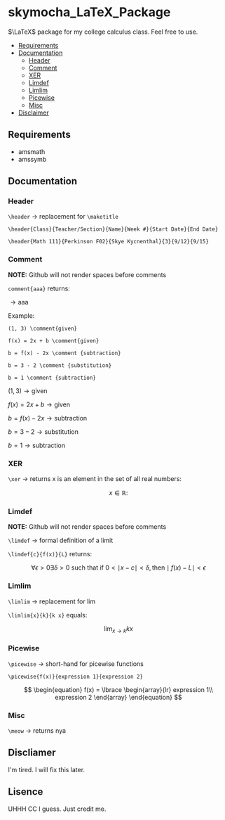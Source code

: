 # skymocha_LaTeX_Package

$\LaTeX$ package for my college calculus class. Feel free to use.

- [Requirements](#requirements)
- [Documentation](#documentation)
  - [Header](#header)
  - [Comment](#comment)
  - [XER](#xer)
  - [Limdef](#limdef)
  - [Limlim](#limlim)
  - [Picewise](#picewise)
  - [Misc](#misc)
- [Disclaimer](#discliamers)

## Requirements

- amsmath
- amssymb

<!-- $\usepackage{amsmath}$
$\usepackage{amssymb}$ -->

## Documentation

### Header

`\header` $\to$ replacement for `\maketitle`

`\header{Class}{Teacher/Section}{Name}{Week #}{Start Date}{End Date}`

`\header{Math 111}{Perkinson F02}{Skye Kycnenthal}{3}{9/12}{9/15}`

### Comment

**NOTE:** Github will not render spaces before comments

`comment{aaa}` returns:

$\to \textrm{aaa}$

Example:

`(1, 3) \comment{given}`

`f(x) = 2x + b \comment{given}`

`b = f(x) - 2x \comment {subtraction}`

`b = 3 - 2 \comment {substitution}`

`b = 1 \comment {subtraction}`

$(1, 3) \to \textrm{given}$

$f(x) = 2x + b \to \textrm{given}$

$b = f(x) - 2x \to \textrm{subtraction}$

$b = 3 - 2 \to \textrm{substitution}$

$b = 1 \to \textrm{subtraction}$

### XER

`\xer` $\to$ returns x is an element in the set of all real numbers:

$$
x \in \mathbb{R} :
$$

### Limdef

**NOTE:** Github will not render spaces before comments

`\limdef` $\to$ formal definition of a limit

`\limdef{c}{f(x)}{L}` returns:

$$
\forall \epsilon > 0
\exists \delta > 0  \textrm{  such that  }
\textrm{if  } 0 < \mid x - c \mid < \delta,
\textrm{then}
\mid f(x) - L \mid < \epsilon
$$

### Limlim

`\limlim` $\to$ replacement for $\lim$

`\limlim{x}{k}{k x}` equals:

$$
\lim_{x \to k}{k x}
$$

### Picewise

`\picewise` $\to$ short-hand for picewise functions

`\picewise{f(x)}{expression 1}{expression 2}`

$$
\begin{equation}
    f(x) =
    \lbrace
    \begin{array}{lr}
        expression 1\\
        expression 2
    \end{array}
\end{equation}
$$

### Misc

`\meow` $\to$ returns nya

## Discliamer

I'm tired. I will fix this later.

## Lisence

UHHH CC I guess. Just credit me.

